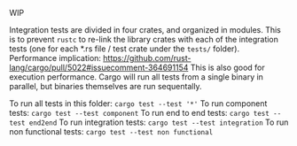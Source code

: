 WIP

Integration tests are divided in four crates, and organized in modules.
This is to prevent `rustc` to re-link the library crates with each of the integration tests (one for each *.rs file / test crate under the `tests/` folder).
Performance implication: https://github.com/rust-lang/cargo/pull/5022#issuecomment-364691154
This is also good for execution performance.
Cargo will run all tests from a single binary in parallel, but binaries themselves are run sequentally.

To run all tests in this folder:
`cargo test --test '*'`
To run component tests:
`cargo test --test component`
To run end to end tests:
`cargo test --test end2end`
To run integration tests:
`cargo test --test integration`
To run non functional tests:
`cargo test --test non functional`